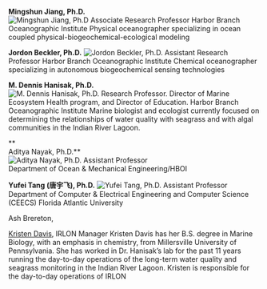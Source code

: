 

**Mingshun Jiang, Ph.D.**  
![Mingshun Jiang, Ph.D](https://www.fau.edu/hboi/images/Mingshun.Jiang.jpg)
Associate Research Professor 
Harbor Branch Oceanographic Institute
Physical oceanographer specializing in ocean coupled physical-biogeochemical-ecological modeling

**Jordon Beckler, Ph.D.**
![Jordon Beckler, Ph.D.](https://www.fau.edu/hboi/images/Becklerheadshot.jpg)
Assistant Research Professor
Harbor Branch Oceanographic Institute
Chemical oceanographer specializing in autonomous biogeochemical sensing technologies

**M. Dennis Hanisak, Ph.D.**  
![M. Dennis Hanisak, Ph.D.](https://www.fau.edu/hboi/images/Hanisak-pic.jpg)
Research Professor. Director of Marine Ecosystem Health program, and Director of Education.
Harbor Branch Oceanographic Institute
Marine biologist and ecologist currently focused on determining the relationships of water quality with seagrass and with algal communities in the Indian River Lagoon.



**  
Aditya Nayak, Ph.D.**  
![Aditya Nayak, Ph.D.](https://www.fau.edu/hboi/images/aditya.jpg)
Assistant Professor  
Department of Ocean & Mechanical Engineering/HBOI

**Yufei Tang (唐宇飞), Ph.D.**
![Yufei Tang, Ph.D.](http://faculty.eng.fau.edu/tangy/files/2017/04/YufeiTang-240x300.jpg)
Assistant Professor
Department of Computer & Electrical Engineering and Computer Science (CEECS)
Florida Atlantic University

Ash Brereton,

[Kristen Davis](mailto:KSande14@fau.edu), IRLON Manager
Kristen Davis has her B.S. degree in Marine Biology, with an emphasis in chemistry, from Millersville University of Pennsylvania. She has worked in Dr. Hanisak’s lab for the past 11 years running the day-to-day operations of the long-term water quality and seagrass monitoring in the Indian River Lagoon. Kristen is responsible for the day-to-day operations of IRLON
<!--stackedit_data:
eyJoaXN0b3J5IjpbNTA5NzY5NCwtNjQ4Mzk4NzY4LC03ODgzNz
QxNjddfQ==
-->